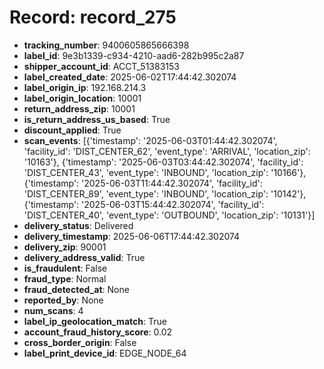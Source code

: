 # Record: record_275

- **tracking_number**: 9400605865666398
- **label_id**: 9e3b1339-c934-4210-aad6-282b995c2a87
- **shipper_account_id**: ACCT_51383153
- **label_created_date**: 2025-06-02T17:44:42.302074
- **label_origin_ip**: 192.168.214.3
- **label_origin_location**: 10001
- **return_address_zip**: 10001
- **is_return_address_us_based**: True
- **discount_applied**: True
- **scan_events**: [{'timestamp': '2025-06-03T01:44:42.302074', 'facility_id': 'DIST_CENTER_62', 'event_type': 'ARRIVAL', 'location_zip': '10163'}, {'timestamp': '2025-06-03T03:44:42.302074', 'facility_id': 'DIST_CENTER_43', 'event_type': 'INBOUND', 'location_zip': '10166'}, {'timestamp': '2025-06-03T11:44:42.302074', 'facility_id': 'DIST_CENTER_89', 'event_type': 'INBOUND', 'location_zip': '10142'}, {'timestamp': '2025-06-03T15:44:42.302074', 'facility_id': 'DIST_CENTER_40', 'event_type': 'OUTBOUND', 'location_zip': '10131'}]
- **delivery_status**: Delivered
- **delivery_timestamp**: 2025-06-06T17:44:42.302074
- **delivery_zip**: 90001
- **delivery_address_valid**: True
- **is_fraudulent**: False
- **fraud_type**: Normal
- **fraud_detected_at**: None
- **reported_by**: None
- **num_scans**: 4
- **label_ip_geolocation_match**: True
- **account_fraud_history_score**: 0.02
- **cross_border_origin**: False
- **label_print_device_id**: EDGE_NODE_64